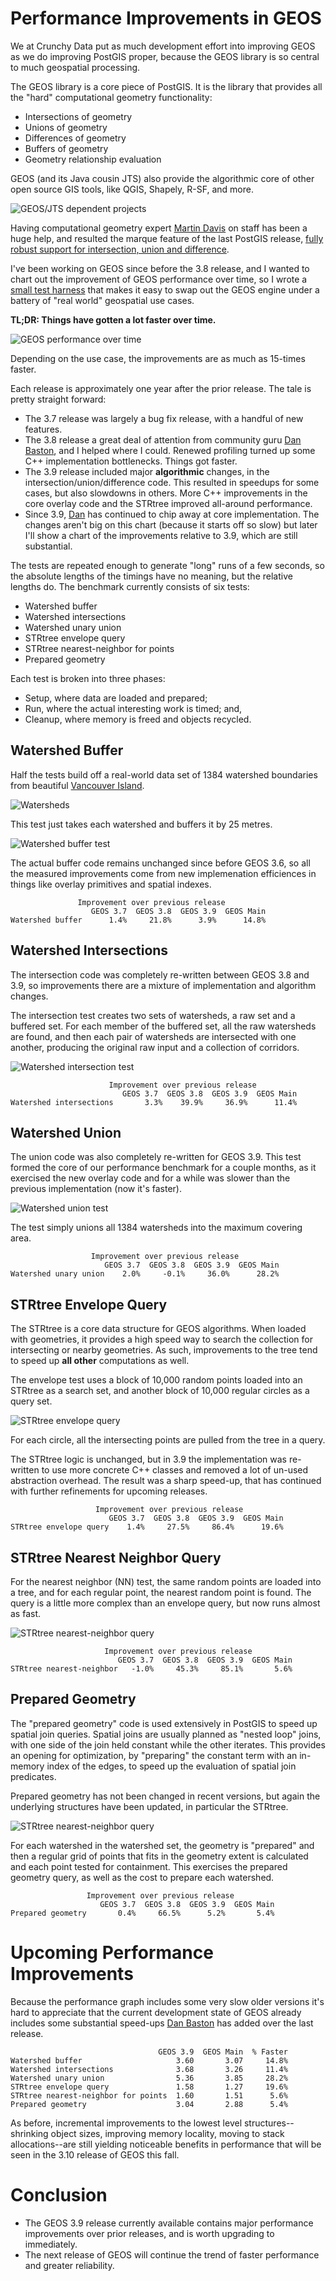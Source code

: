 # Performance Improvements in GEOS

We at Crunchy Data put as much development effort into improving GEOS as we do improving PostGIS proper, because the GEOS library is so central to much geospatial processing. 

The GEOS library is a core piece of PostGIS. It is the library that provides all the "hard" computational geometry functionality:

* Intersections of geometry
* Unions of geometry
* Differences of geometry
* Buffers of geometry
* Geometry relationship evaluation

GEOS (and its Java cousin JTS) also provide the algorithmic core of other open source GIS tools, like QGIS, Shapely, R-SF, and more.

![GEOS/JTS dependent projects](img/geos-jts.png)

Having computational geometry expert [Martin Davis](http://blog.cleverelephant.ca/2019/02/dr-jts-crunchy.html) on staff has been a huge help, and resulted the marque feature of the last PostGIS release, [fully robust support for intersection, union and difference](https://blog.crunchydata.com/blog/waiting-for-postgis-3.1-geos-3.9).

I've been working on GEOS since before the 3.8 release, and I wanted to chart out the improvement of GEOS performance over time, so I wrote a [small test harness](https://github.com/pramsey/geos-performance/) that makes it easy to swap out the GEOS engine under a battery of "real world" geospatial use cases.

**TL;DR: Things have gotten a lot faster over time.**

![GEOS performance over time](img/geos-perf-chart.png)

Depending on the use case, the improvements are as much as 15-times faster.

Each release is approximately one year after the prior release. The tale is pretty straight forward:

* The 3.7 release was largely a bug fix release, with a handful of new features.
* The 3.8 release a great deal of attention from community guru [Dan Baston](https://github.com/dbaston), and I helped where I could. Renewed profiling turned up some C++ implementation bottlenecks. Things got faster.
* The 3.9 release included major **algorithmic** changes, in the intersection/union/difference code. This resulted in speedups for some cases, but also slowdowns in others. More C++ improvements in the core overlay code and the STRtree improved all-around performance.
* Since 3.9, [Dan](https://github.com/dbaston) has continued to chip away at core implementation. The changes aren't big on this chart (because it starts off so slow) but later I'll show a chart of the improvements relative to 3.9, which are still substantial.

The tests are repeated enough to generate "long" runs of a few seconds, so the absolute lengths of the timings have no meaning, but the relative lengths do. The benchmark currently consists of six tests:

* Watershed buffer
* Watershed intersections
* Watershed unary union
* STRtree envelope query
* STRtree nearest-neighbor for points
* Prepared geometry

Each test is broken into three phases:

* Setup, where data are loaded and prepared;
* Run, where the actual interesting work is timed; and,
* Cleanup, where memory is freed and objects recycled.

## Watershed Buffer

Half the tests build off a real-world data set of 1384 watershed boundaries from beautiful [Vancouver Island](https://www.sfchronicle.com/travel/article/An-outside-guide-to-Vancouver-Island-13726647.php). 

![Watersheds](img/watershed-all.png)

This test just takes each watershed and buffers it by 25 metres.

![Watershed buffer test](img/watershed-buffer.png)

The actual buffer code remains unchanged since before GEOS 3.6, so all the measured improvements come from new implemenation efficiences in things like overlay primitives and spatial indexes.

```
               Improvement over previous release
                  GEOS 3.7  GEOS 3.8  GEOS 3.9  GEOS Main
Watershed buffer      1.4%     21.8%      3.9%      14.8%
```

## Watershed Intersections

The intersection code was completely re-written between GEOS 3.8 and 3.9, so improvements there are a mixture of implementation and algorithm changes.

The intersection test creates two sets of watersheds, a raw set and a buffered set. For each member of the buffered set, all the raw watersheds are found, and then each pair of watersheds are intersected with one another, producing the original raw input and a collection of corridors.

![Watershed intersection test](img/watershed-intersection.png)

```
                      Improvement over previous release
                         GEOS 3.7  GEOS 3.8  GEOS 3.9  GEOS Main
Watershed intersections       3.3%    39.9%     36.9%      11.4%
```

## Watershed Union

The union code was also completely re-written for GEOS 3.9. This test formed the core of our performance benchmark for a couple months, as it exercised the new overlay code and for a while was slower than the previous implementation (now it's faster).

![Watershed union test](img/watershed-union.gif)

The test simply unions all 1384 watersheds into the maximum covering area.

```
                  Improvement over previous release
                     GEOS 3.7  GEOS 3.8  GEOS 3.9  GEOS Main
Watershed unary union    2.0%     -0.1%     36.0%      28.2%
```

## STRtree Envelope Query

The STRtree is a core data structure for GEOS algorithms. When loaded with geometries, it provides a high speed way to search the collection for intersecting or nearby geometries. As such, improvements to the tree tend to speed up **all other** computations as well.

The envelope test uses a block of 10,000 random points loaded into an STRtree as a search set, and another block of 10,000 regular circles as a query set. 

![STRtree envelope query](img/tree-envelope.png)

For each circle, all the intersecting points are pulled from the tree in a query.

The STRtree logic is unchanged, but in 3.9 the implementation was re-written to use more concrete C++ classes and removed a lot of un-used abstraction overhead. The result was a sharp speed-up, that has continued with further refinements for upcoming releases.

```
                   Improvement over previous release
                      GEOS 3.7  GEOS 3.8  GEOS 3.9  GEOS Main
STRtree envelope query    1.4%     27.5%     86.4%      19.6%
```

## STRtree Nearest Neighbor Query

For the nearest neighbor (NN) test, the same random points are loaded into a tree, and for each regular point, the nearest random point is found. The query is a little more complex than an envelope query, but now runs almost as fast.

![STRtree nearest-neighbor query](img/tree-nn.png)

```
                     Improvement over previous release
                        GEOS 3.7  GEOS 3.8  GEOS 3.9  GEOS Main
STRtree nearest-neighbor   -1.0%     45.3%     85.1%       5.6%
```

## Prepared Geometry

The "prepared geometry" code is used extensively in PostGIS to speed up spatial join queries. Spatial joins are usually planned as "nested loop" joins, with one side of the join held constant while the other iterates. This provides an opening for optimization, by "preparing" the constant term with an in-memory index of the edges, to speed up the evaluation of spatial join predicates.

Prepared geometry has not been changed in recent versions, but again the underlying structures have been updated, in particular the STRtree. 

![STRtree nearest-neighbor query](img/prepared.png)

For each watershed in the watershed set, the geometry is "prepared" and then a regular grid of points that fits in the geometry extent is calculated and each point tested for containment. This exercises the prepared geometry query, as well as the cost to prepare each watershed.

```
                 Improvement over previous release
                    GEOS 3.7  GEOS 3.8  GEOS 3.9  GEOS Main
Prepared geometry       0.4%     66.5%      5.2%       5.4%
```

# Upcoming Performance Improvements

Because the performance graph includes some very slow older versions it's hard to appreciate that the current development state of GEOS already includes some substantial speed-ups [Dan Baston](https://github.com/dbaston) has added over the last release.

```
                                 GEOS 3.9  GEOS Main  % Faster
Watershed buffer                     3.60       3.07     14.8%
Watershed intersections              3.68       3.26     11.4%
Watershed unary union                5.36       3.85     28.2%
STRtree envelope query               1.58       1.27     19.6%
STRtree nearest-neighbor for points  1.60       1.51      5.6%
Prepared geometry                    3.04       2.88      5.4%
```

As before, incremental improvements to the lowest level structures--shrinking object sizes, improving memory locality, moving to stack allocations--are still yielding noticeable benefits in performance that will be seen in the 3.10 release of GEOS this fall.

# Conclusion

* The GEOS 3.9 release currently available contains major performance improvements over prior releases, and is worth upgrading to immediately. 
* The next release of GEOS will continue the trend of faster performance and greater reliability.


